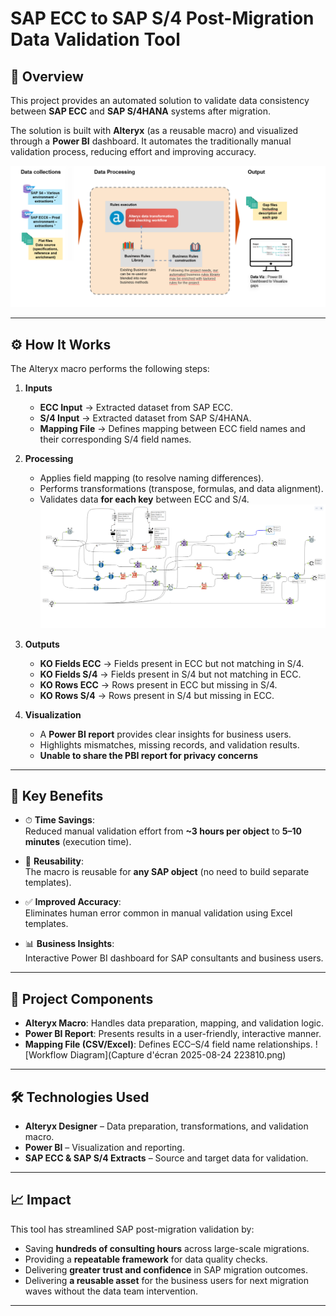 # SAP ECC to SAP S/4 Post-Migration Data Validation Tool

## 📌 Overview
This project provides an automated solution to validate data consistency between **SAP ECC** and **SAP S/4HANA** systems after migration.  

The solution is built with **Alteryx** (as a reusable macro) and visualized through a **Power BI** dashboard. It automates the traditionally manual validation process, reducing effort and improving accuracy.

![Alt Text](Project_Architecture.png)

---

## ⚙️ How It Works
The Alteryx macro performs the following steps:
1. **Inputs**
   - **ECC Input** → Extracted dataset from SAP ECC.
   - **S/4 Input** → Extracted dataset from SAP S/4HANA.
   - **Mapping File** → Defines mapping between ECC field names and their corresponding S/4 field names.

2. **Processing**
   - Applies field mapping (to resolve naming differences).
   - Performs transformations (transpose, formulas, and data alignment).
   - Validates data **for each key** between ECC and S/4.
   ![Alt Text](Alteryx_Workflow.png)

3. **Outputs**
   - **KO Fields ECC** → Fields present in ECC but not matching in S/4.
   - **KO Fields S/4** → Fields present in S/4 but not matching in ECC.
   - **KO Rows ECC** → Rows present in ECC but missing in S/4.
   - **KO Rows S/4** → Rows present in S/4 but missing in ECC.

4. **Visualization**
   - A **Power BI report** provides clear insights for business users.
   - Highlights mismatches, missing records, and validation results.
   - **Unable to share the PBI report for privacy concerns**

---

## 🚀 Key Benefits
- ⏱ **Time Savings**:  
  Reduced manual validation effort from **~3 hours per object** to **5–10 minutes** (execution time).

- 🔁 **Reusability**:  
  The macro is reusable for **any SAP object** (no need to build separate templates).

- ✅ **Improved Accuracy**:  
  Eliminates human error common in manual validation using Excel templates.

- 📊 **Business Insights**:  
  Interactive Power BI dashboard for SAP consultants and business users.

---

## 📂 Project Components
- **Alteryx Macro**: Handles data preparation, mapping, and validation logic.
- **Power BI Report**: Presents results in a user-friendly, interactive manner.
- **Mapping File (CSV/Excel)**: Defines ECC–S/4 field name relationships.
  ![Workflow Diagram](Capture d'écran 2025-08-24 223810.png)

---

## 🛠️ Technologies Used
- **Alteryx Designer** – Data preparation, transformations, and validation macro.
- **Power BI** – Visualization and reporting.
- **SAP ECC & SAP S/4 Extracts** – Source and target data for validation.

---

## 📈 Impact
This tool has streamlined SAP post-migration validation by:
- Saving **hundreds of consulting hours** across large-scale migrations.
- Providing a **repeatable framework** for data quality checks.
- Delivering **greater trust and confidence** in SAP migration outcomes.
- Delivering **a reusable asset** for the business users for next migration waves without the data team intervention.

---


